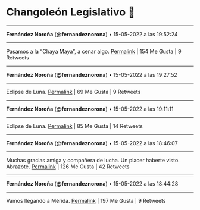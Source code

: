 # Changoleón Legislativo 🙈
*****
**Fernández Noroña** (**@fernandeznorona**) • 15-05-2022 a las 19:52:24
*****
Pasamos a la “Chaya Maya”, a cenar algo.
[Permalink](https://twitter.com/fernandeznorona/status/1526047892225540096) | 154 Me Gusta | 9 Retweets
*****
**Fernández Noroña** (**@fernandeznorona**) • 15-05-2022 a las 19:27:52
*****
Eclipse de Luna.
[Permalink](https://twitter.com/fernandeznorona/status/1526041717727690752) | 69 Me Gusta | 9 Retweets
*****
**Fernández Noroña** (**@fernandeznorona**) • 15-05-2022 a las 19:11:11
*****
Eclipse de Luna.
[Permalink](https://twitter.com/fernandeznorona/status/1526037520542318594) | 85 Me Gusta | 14 Retweets
*****
**Fernández Noroña** (**@fernandeznorona**) • 15-05-2022 a las 18:46:07
*****
Muchas gracias amiga y compañera de lucha. Un placer haberte visto. Abrazote.
[Permalink](https://twitter.com/fernandeznorona/status/1526031209280716800) | 126 Me Gusta | 42 Retweets
*****
**Fernández Noroña** (**@fernandeznorona**) • 15-05-2022 a las 18:44:28
*****
Vamos llegando a Mérida.
[Permalink](https://twitter.com/fernandeznorona/status/1526030794539552768) | 197 Me Gusta | 9 Retweets